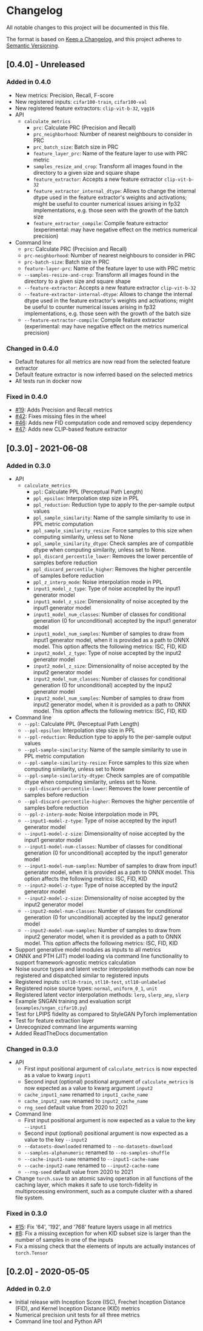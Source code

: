 # Changelog
All notable changes to this project will be documented in this file.

The format is based on [Keep a Changelog](https://keepachangelog.com/en/1.0.0/),
and this project adheres to [Semantic Versioning](https://semver.org/spec/v2.0.0.html).

## [0.4.0] - Unreleased
### Added in 0.4.0
- New metrics: Precision, Recall, F-score
- New registered inputs: `cifar100-train`, `cifar100-val`
- New registered feature extractors: `clip-vit-b-32`, `vgg16`
- API
  - `calculate_metrics`
    - `prc`: Calculate PRC (Precision and Recall)
    - `prc_neighborhood`: Number of nearest neighbours to consider in PRC
    - `prc_batch_size`: Batch size in PRC
    - `feature_layer_prc`: Name of the feature layer to use with PRC metric
    - `samples_resize_and_crop`: Transform all images found in the directory to a given size and square shape
    - `feature_extractor`: Accepts a new feature extractor `clip-vit-b-32`
    - `feature_extractor_internal_dtype`: Allows to change the internal dtype used in the feature extractor's weights and activations; might be useful to counter numerical issues arising in fp32 implementations, e.g. those seen with the growth of the batch size
    - `feature_extractor_compile`: Compile feature extractor (experimental: may have negative effect on the metrics numerical precision)
- Command line
    - `prc`: Calculate PRC (Precision and Recall)
    - `prc-neighborhood`: Number of nearest neighbours to consider in PRC
    - `prc-batch-size`: Batch size in PRC
    - `feature-layer-prc`: Name of the feature layer to use with PRC metric
  - `--samples-resize-and-crop`: Transform all images found in the directory to a given size and square shape
  - `--feature-extractor`: Accepts a new feature extractor `clip-vit-b-32`
  - `--feature-extractor-internal-dtype`: Allows to change the internal dtype used in the feature extractor's weights and activations; might be useful to counter numerical issues arising in fp32 implementations, e.g. those seen with the growth of the batch size
  - `--feature-extractor-compile`: Compile feature extractor (experimental: may have negative effect on the metrics numerical precision)

### Changed in 0.4.0
- Default features for all metrics are now read from the selected feature extractor
- Default feature extractor is now inferred based on the selected metrics
- All tests run in docker now

### Fixed in 0.4.0
- [#19](https://github.com/toshas/torch-fidelity/issues/19): Adds Precision and Recall metrics
- [#42](https://github.com/toshas/torch-fidelity/issues/42): Fixes missing files in the wheel
- [#46](https://github.com/toshas/torch-fidelity/issues/46): Adds new FID computation code and removed scipy dependency
- [#47](https://github.com/toshas/torch-fidelity/issues/47): Adds new CLIP-based feature extractor

## [0.3.0] - 2021-06-08
### Added in 0.3.0
- API
  - `calculate_metrics`
    - `ppl`: Calculate PPL (Perceptual Path Length)
    - `ppl_epsilon`: Interpolation step size in PPL
    - `ppl_reduction`: Reduction type to apply to the per-sample output values
    - `ppl_sample_similarity`: Name of the sample similarity to use in PPL metric computation
    - `ppl_sample_similarity_resize`: Force samples to this size when computing similarity, unless set to None
    - `ppl_sample_similarity_dtype`: Check samples are of compatible dtype when computing similarity, unless set to None.
    - `ppl_discard_percentile_lower`: Removes the lower percentile of samples before reduction
    - `ppl_discard_percentile_higher`: Removes the higher percentile of samples before reduction
    - `ppl_z_interp_mode`: Noise interpolation mode in PPL
    - `input1_model_z_type`: Type of noise accepted by the input1 generator model
    - `input1_model_z_size`: Dimensionality of noise accepted by the input1 generator model
    - `input1_model_num_classes`: Number of classes for conditional generation (0 for unconditional) accepted by the input1 generator model
    - `input1_model_num_samples`: Number of samples to draw from input1 generator model, when it is provided as a path to ONNX model. This option affects the following metrics: ISC, FID, KID
    - `input2_model_z_type`: Type of noise accepted by the input2 generator model
    - `input2_model_z_size`: Dimensionality of noise accepted by the input2 generator model
    - `input2_model_num_classes`: Number of classes for conditional generation (0 for unconditional) accepted by the input2 generator model
    - `input2_model_num_samples`: Number of samples to draw from input2 generator model, when it is provided as a path to ONNX model. This option affects the following metrics: ISC, FID, KID
- Command line
  - `--ppl`: Calculate PPL (Perceptual Path Length)
  - `--ppl-epsilon`: Interpolation step size in PPL
  - `--ppl-reduction`: Reduction type to apply to the per-sample output values
  - `--ppl-sample-similarity`: Name of the sample similarity to use in PPL metric computation
  - `--ppl-sample-similarity-resize`: Force samples to this size when computing similarity, unless set to None 
  - `--ppl-sample-similarity-dtype`: Check samples are of compatible dtype when computing similarity, unless set to None.
  - `--ppl-discard-percentile-lower`: Removes the lower percentile of samples before reduction
  - `--ppl-discard-percentile-higher`: Removes the higher percentile of samples before reduction
  - `--ppl-z-interp-mode`: Noise interpolation mode in PPL
  - `--input1-model-z-type`: Type of noise accepted by the input1 generator model
  - `--input1-model-z-size`: Dimensionality of noise accepted by the input1 generator model
  - `--input1-model-num-classes`: Number of classes for conditional generation (0 for unconditional) accepted by the input1 generator model
  - `--input1-model-num-samples`: Number of samples to draw from input1 generator model, when it is provided as a path to ONNX model. This option affects the following metrics: ISC, FID, KID
  - `--input2-model-z-type`: Type of noise accepted by the input2 generator model
  - `--input2-model-z-size`: Dimensionality of noise accepted by the input2 generator model
  - `--input2-model-num-classes`: Number of classes for conditional generation (0 for unconditional) accepted by the input2 generator model
  - `--input2-model-num-samples`: Number of samples to draw from input2 generator model, when it is provided as a path to ONNX model. This option affects the following metrics: ISC, FID, KID
- Support generative model modules as inputs to all metrics  
- ONNX and PTH (JIT) model loading via command line functionality to support framework-agnostic metrics calculation
- Noise source types and latent vector interpolation methods can now be registered and dispatched similar to registered inputs
- Registered inputs: `stl10-train`, `stl10-test`, `stl10-unlabeled`
- Registered noise source types: `normal`, `uniform_0_1`, `unit` 
- Registered latent vector interpolation methods: `lerp`, `slerp_any`, `slerp` 
- Example SNGAN training and evaluation script (`examples/sngan_cifar10.py`)
- Test for LPIPS fidelity as compared to StyleGAN PyTorch implementation
- Test for feature extraction layer
- Unrecognized command line arguments warning
- Added ReadTheDocs documentation

### Changed in 0.3.0
- API
  - First input positional argument of `calculate_metrics` is now expected as a value to kwarg `input1`
  - Second input (optional) positional argument of `calculate_metrics` is now expected as a value to kwarg argument 
  `input2`
  - `cache_input1_name` renamed to `input1_cache_name`  
  - `cache_input2_name` renamed to `input2_cache_name`  
  - `rng_seed` default value from 2020 to 2021
- Command line
  - First input positional argument is now expected as a value to the key `--input1`
  - Second input (optional) positional argument is now expected as a value to the key `--input2`
  - `--datasets-downloaded` renamed to `--no-datasets-download`
  - `--samples-alphanumeric` renamed to `--no-samples-shuffle`
  - `--cache-input1-name` renamed to `--input1-cache-name`  
  - `--cache-input2-name` renamed to `--input2-cache-name`  
  - `--rng-seed` default value from 2020 to 2021
- Change `torch.save` to an atomic saving operation in all functions of the caching layer, which makes it 
  safe to use torch-fidelity in multiprocessing environment, such as a compute cluster with a shared file system.

### Fixed in 0.3.0
- [#15](https://github.com/toshas/torch-fidelity/issues/15): Fix '64', '192', and '768' feature layers usage in all metrics
- [#8](https://github.com/toshas/torch-fidelity/issues/8): Fix a missing exception for when KID subset size is larger than the number of samples in one of the inputs
- Fix a missing check that the elements of inputs are actually instances of `torch.Tensor`

## [0.2.0] - 2020-05-05
### Added in 0.2.0
- Initial release with Inception Score (ISC), Frechet Inception Distance (FID),
  and Kernel Inception Distance (KID) metrics
- Numerical precision unit tests for all three metrics
- Command line tool and Python API
